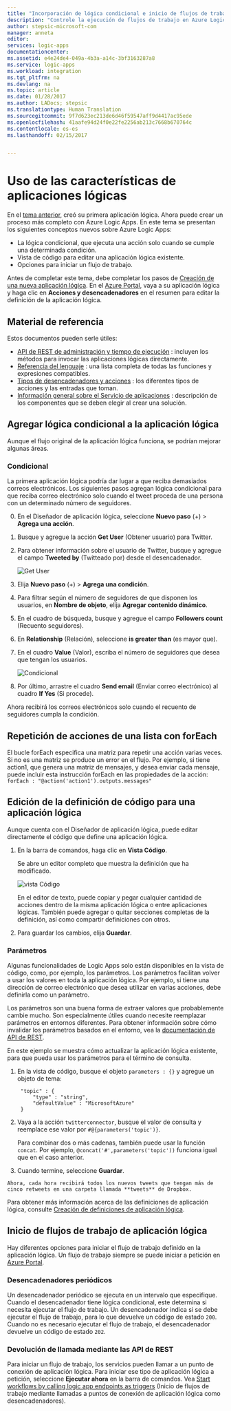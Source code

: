 ```yaml
---
title: "Incorporación de lógica condicional e inicio de flujos de trabajo - Azure Logic Apps | Microsoft Docs"
description: "Controle la ejecución de flujos de trabajo en Azure Logic Apps mediante la incorporación de lógica condicional, desencadenadores, acciones y parámetros."
author: stepsic-microsoft-com
manager: anneta
editor: 
services: logic-apps
documentationcenter: 
ms.assetid: e4e24de4-049a-4b3a-a14c-3bf3163287a8
ms.service: logic-apps
ms.workload: integration
ms.tgt_pltfrm: na
ms.devlang: na
ms.topic: article
ms.date: 01/28/2017
ms.author: LADocs; stepsic
ms.translationtype: Human Translation
ms.sourcegitcommit: 9f7d623ec213de6d46f59547aff9d4417ac95ede
ms.openlocfilehash: 41aafe94d24f0e22fe2256ab213c7668b670764c
ms.contentlocale: es-es
ms.lasthandoff: 02/15/2017


---
```

# <a name="use-logic-apps-features"></a>Uso de las características de aplicaciones lógicas
En el [tema anterior](../logic-apps/logic-apps-create-a-logic-app.md), creó su primera aplicación lógica. Ahora puede crear un proceso más completo con Azure Logic Apps. En este tema se presentan los siguientes conceptos nuevos sobre Azure Logic Apps:

* La lógica condicional, que ejecuta una acción solo cuando se cumple una determinada condición.
* Vista de código para editar una aplicación lógica existente.
* Opciones para iniciar un flujo de trabajo.

Antes de completar este tema, debe completar los pasos de [Creación de una nueva aplicación lógica](../logic-apps/logic-apps-create-a-logic-app.md). En el [Azure Portal], vaya a su aplicación lógica y haga clic en **Acciones y desencadenadores** en el resumen para editar la definición de la aplicación lógica.

## <a name="reference-material"></a>Material de referencia
Estos documentos pueden serle útiles:

* [API de REST de administración y tiempo de ejecución](https://msdn.microsoft.com/library/azure/mt643787.aspx) : incluyen los métodos para invocar las aplicaciones lógicas directamente.
* [Referencia del lenguaje](https://msdn.microsoft.com/library/azure/mt643789.aspx) : una lista completa de todas las funciones y expresiones compatibles.
* [Tipos de desencadenadores y acciones](https://msdn.microsoft.com/library/azure/mt643939.aspx) : los diferentes tipos de acciones y las entradas que toman.
* [Información general sobre el Servicio de aplicaciones](../app-service/app-service-value-prop-what-is.md) : descripción de los componentes que se deben elegir al crear una solución.

## <a name="add-conditional-logic-to-your-logic-app"></a>Agregar lógica condicional a la aplicación lógica

Aunque el flujo original de la aplicación lógica funciona, se podrían mejorar algunas áreas.

### <a name="conditional"></a>Condicional

La primera aplicación lógica podría dar lugar a que reciba demasiados correos electrónicos. Los siguientes pasos agregan lógica condicional para que reciba correo electrónico solo cuando el tweet proceda de una persona con un determinado número de seguidores.

0. En el Diseñador de aplicación lógica, seleccione **Nuevo paso** (+) > **Agrega una acción**.
0.    Busque y agregue la acción **Get User** (Obtener usuario) para Twitter.
0. Para obtener información sobre el usuario de Twitter, busque y agregue el campo **Tweeted by** (Twitteado por) desde el desencadenador.

    ![Get User](media/logic-apps-use-logic-app-features/getuser.png)

0. Elija **Nuevo paso** (+) > **Agrega una condición**.
0. Para filtrar según el número de seguidores de que disponen los usuarios, en **Nombre de objeto**, elija **Agregar contenido dinámico**. 
0.    En el cuadro de búsqueda, busque y agregue el campo **Followers count** (Recuento seguidores).
0. En **Relationship** (Relación), seleccione **is greater than** (es mayor que).
0. En el cuadro **Value** (Valor), escriba el número de seguidores que desea que tengan los usuarios.

    ![Condicional](media/logic-apps-use-logic-app-features/conditional.png)

0. Por último, arrastre el cuadro **Send email** (Enviar correo electrónico) al cuadro **If Yes** (Si procede). 

Ahora recibirá los correos electrónicos solo cuando el recuento de seguidores cumpla la condición.

## <a name="repeat-actions-over-a-list-with-foreach"></a>Repetición de acciones de una lista con forEach

El bucle forEach especifica una matriz para repetir una acción varias veces. Si no es una matriz se produce un error en el flujo. Por ejemplo, si tiene action1, que genera una matriz de mensajes, y desea enviar cada mensaje, puede incluir esta instrucción forEach en las propiedades de la acción: `forEach : "@action('action1').outputs.messages"`

## <a name="edit-the-code-definition-for-a-logic-app"></a>Edición de la definición de código para una aplicación lógica

Aunque cuenta con el Diseñador de aplicación lógica, puede editar directamente el código que define una aplicación lógica.

1. En la barra de comandos, haga clic en **Vista Código**.

    Se abre un editor completo que muestra la definición que ha modificado.

    ![vista Código](media/logic-apps-use-logic-app-features/codeview.png)

    En el editor de texto, puede copiar y pegar cualquier cantidad de acciones dentro de la misma aplicación lógica o entre aplicaciones lógicas. 
    También puede agregar o quitar secciones completas de la definición, así como compartir definiciones con otros.

2. Para guardar los cambios, elija **Guardar**.

### <a name="parameters"></a>Parámetros

Algunas funcionalidades de Logic Apps solo están disponibles en la vista de código, como, por ejemplo, los parámetros. Los parámetros facilitan volver a usar los valores en toda la aplicación lógica. Por ejemplo, si tiene una dirección de correo electrónico que desea utilizar en varias acciones, debe definirla como un parámetro.

Los parámetros son una buena forma de extraer valores que probablemente cambie mucho. Son especialmente útiles cuando necesite reemplazar parámetros en entornos diferentes. Para obtener información sobre cómo invalidar los parámetros basados en el entorno, vea la [documentación de API de REST](https://docs.microsoft.com/rest/api/logic).

En este ejemplo se muestra cómo actualizar la aplicación lógica existente, para que pueda usar los parámetros para el término de consulta.

1. En la vista de código, busque el objeto `parameters : {}` y agregue un objeto de tema:

        "topic" : {
            "type" : "string",
            "defaultValue" : "MicrosoftAzure"
        }

2. Vaya a la acción `twitterconnector`, busque el valor de consulta y reemplace ese valor por `#@{parameters('topic')}`. 

    Para combinar dos o más cadenas, también puede usar la función `concat`. 
    Por ejemplo, `@concat('#',parameters('topic'))` funciona igual que en el caso anterior.

3.    Cuando termine, seleccione **Guardar**. 

    Ahora, cada hora recibirá todos los nuevos tweets que tengan más de cinco retweets en una carpeta llamada **tweets** de Dropbox.

Para obtener más información acerca de las definiciones de aplicación lógica, consulte [Creación de definiciones de aplicación lógica](../logic-apps/logic-apps-author-definitions.md).

## <a name="start-logic-app-workflows"></a>Inicio de flujos de trabajo de aplicación lógica

Hay diferentes opciones para iniciar el flujo de trabajo definido en la aplicación lógica. Un flujo de trabajo siempre se puede iniciar a petición en [Azure Portal].

### <a name="recurrence-triggers"></a>Desencadenadores periódicos

Un desencadenador periódico se ejecuta en un intervalo que especifique. Cuando el desencadenador tiene lógica condicional, este determina si necesita ejecutar el flujo de trabajo. Un desencadenador indica si se debe ejecutar el flujo de trabajo, para lo que devuelve un código de estado `200`. Cuando no es necesario ejecutar el flujo de trabajo, el desencadenador devuelve un código de estado `202`.

### <a name="callback-using-rest-apis"></a>Devolución de llamada mediante las API de REST

Para iniciar un flujo de trabajo, los servicios pueden llamar a un punto de conexión de aplicación lógica. Para iniciar ese tipo de aplicación lógica a petición, seleccione **Ejecutar ahora** en la barra de comandos. Vea [Start workflows by calling logic app endpoints as triggers](../logic-apps/logic-apps-http-endpoint.md) (Inicio de flujos de trabajo mediante llamadas a puntos de conexión de aplicación lógica como desencadenadores). 

<!-- Shared links -->
[Azure Portal]: https://portal.azure.com

